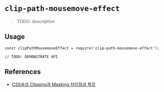 # `clip-path-mousemove-effect`

> TODO: description

## Usage

```
const clipPathMousemoveEffect = require('clip-path-mousemove-effect');

// TODO: DEMONSTRATE API
```

## References

- [CSS속성 Clipping과 Masking 차이점과 특징](https://shlee1353.github.io/2019/07/15/css-clip-mask/)
